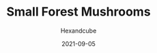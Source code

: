 ---
title: Small Forest Mushrooms
id: small-forest-mushrooms
author: Hexandcube
category: photos
license: Unsplash License
licenseUrl: https://unsplash.com/license
resolution: 4032x3024
date: 2021-09-05
camera: Google Pixel 4a
lens: Pixel 4a rear lens
iso: 54
focalLength: 4.38mm
shutterSpeed: 1/1235
aperture: f/1.73
---